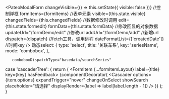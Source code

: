 <PateoModalForm
              changeVisible={() => this.setState({ visible: false })}     //控制弹框
              formItems={formItems}                                       //表单元素
              visible={this.state.visible}                                  
              changedFields={this.changedFields}                          //数据修改时调用
              edit={this.state.formedit}
              formData={this.state.formData}                              //修改回显的对象数据
              updateUrl="/formDemo/edit"                                  //修改url
              addUrl="/formDemo/add"                                      //新增url
              dispatch={dispatch}                                         //fetch工具，调用远程
              dateFormatList={['createdDate']}                            //时间key
            />
 动态select:
{
        type: 'select',
        title: '关联车系',
        key: 'seriesName',
        mode: 'combobox',
      },
      
       comboboxDispatchType="basedata/searchSeries"


case 'cascaderTree': {
            return (
              <FormItem {...formItemLayout} label={title} key={key} hasFeedback>
                {componentDecorator(
                  <Cascader
                    options={item.options}
                    expandTrigger="hover"
                    changeOnSelect
                    showSearch
                    placeholder="请选择"
                    displayRender={label => label[label.length - 1]}
                  />
                )}
              </FormItem>
            );
          }

